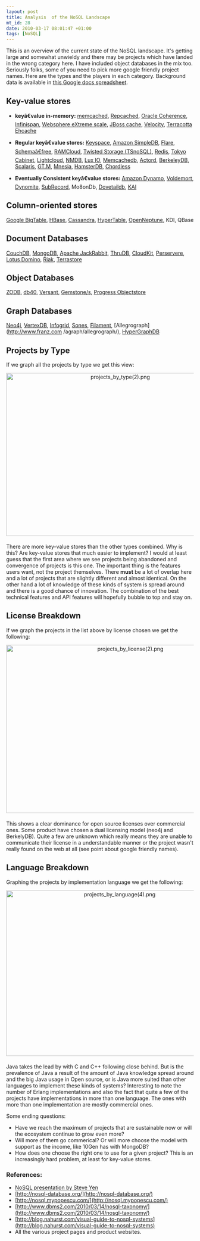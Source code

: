 ```yaml
--- 
layout: post
title: Analysis  of the NoSQL Landscape
mt_id: 28
date: 2010-03-17 08:01:47 +01:00
tags: [NoSQL]
---
```


This is an overview of the current state of the NoSQL landscape. It's getting large and somewhat unwieldy and there may be projects which have landed in the wrong category here. I have included object databases in the mix too. Seriously folks, some of you need to pick more google friendly project names. Here are the types and the players in each category. Background data is available in [this Google docs spreadsheet](https://spreadsheets.google.com/ccc?key=0AivRtF1K3Ma7dHFpWjllNVBnNlhyT0Y2WkpDMGdiU2c&hl=en).

## Key-value stores
* __keyâ€value in-memory:__ [memcached](http://memcached.org/), [Repcached](http://repcached.lab.klab.org/), [Oracle Coherence](http://www.oracle.com/technology/products/coherence/index.html), [Infinispan](http://www.jboss.org/infinispan), [Websphere eXtreme scale](http://www-01.ibm.com/software/webservers/appserv/extremescale/), [JBoss cache](http://www.jboss.org/jbosscache), [Velocity](http://blogs.msdn.com/velocity/default.aspx), [Terracotta Ehcache](http://www.terracotta.org/)

* __Regular keyâ€value stores:__ [Keyspace](http://scalien.com/keyspace/), [Amazon SimpleDB](http://aws.amazon.com/simpledb/), [Flare](http://labs.gree.jp/Top/OpenSource/Flare-en.html), [Schemaâ€free](http://code.google.com/p/schemafree/),  [RAMCloud](http://fiz.stanford.edu:8081/display/ramcloud/Home), [Twisted Storage (TSnoSQL)](http://twistedstorage.sourceforge.net/), [Redis](http://code.google.com/p/redis/), [Tokyo Cabinet](http://1978th.net/tokyocabinet/), [Lightcloud](http://opensource.plurk.com/LightCloud/), [NMDB](http://blitiri.com.ar/p/nmdb/), [Lux IO](http://luxio.sourceforge.net/), [Memcachedb](http://memcachedb.org/), [Actord](http://code.google.com/p/actord/), [BerkeleyDB](http://www.oracle.com/technology/products/berkeley-db/index.html), [Scalaris](http://code.google.com/p/scalaris/), [GT.M](http://fisglobal.com/Products/TechnologyPlatforms/GTM/index.htm), [Mnesia](http://www.erlang.org/doc/apps/mnesia/index.html), [HamsterDB](http://hamsterdb.com/), [Chordless](http://sourceforge.net/projects/chordless/)

* __Eventually Consistent keyâ€value stores:__ [Amazon Dynamo](http://en.wikipedia.org/wiki/Dynamo_%28storage_system%29), [Voldemort](http://project-voldemort.com/), [Dynomite](http://wiki.github.com/cliffmoon/dynomite/), [SubRecord](http://subrecord.org/), Mo8onDb, [Dovetaildb](http://millstonecw.com/dovetaildb/), [KAI](http://sourceforge.net/projects/kai/)

## Column-oriented stores
[Google BigTable](http://labs.google.com/papers/bigtable.html), [HBase](http://hadoop.apache.org/hbase/), [Cassandra](http://cassandra.apache.org/), [HyperTable](http://hypertable.org/), [OpenNeptune](http://code.google.com/p/openneptune/), KDI, QBase

## Document Databases
[CouchDB](http://couchdb.apache.org/), [MongoDB](http://www.mongodb.org/display/DOCS/Home), [Apache JackRabbit](http://jackrabbit.apache.org/), [ThruDB](http://code.google.com/p/thrudb/), [CloudKit](http://getcloudkit.com/), [Perservere](http://www.persvr.org/), [Lotus Domino](http://www-01.ibm.com/software/lotus/products/domino/), [Riak](http://riak.basho.com/), [Terrastore](http://code.google.com/p/terrastore/)

## Object Databases
[ZODB](http://zodb.org/), [db40](http://db4o.com/), [Versant](http://www.versant.com/), [Gemstone/s](http://www.gemstone.com/), [Progress Objectstore](http://web.progress.com/en/index.html)

## Graph Databases
[Neo4j](http://neo4j.org/), [VertexDB](http://www.dekorte.com/projects/opensource/vertexdb/), [Infogrid](http://infogrid.org/), [Sones](http://www.sones.com/home), [Filament](http://sourceforge.net/projects/filament/), [Allegrograph](http://www.franz.com
/agraph/allegrograph/), [HyperGraphDB](http://www.kobrix.com/hgdb.jsp)  

## Projects by Type

If we graph all the projects by type we get this view:

<img alt="projects_by_type(2).png" src="../../../images/projects_by_type%282%29.png" width="597" height="438" class="mt-image-center" style="text-align: center; display: block; margin: 0 auto 20px;" />

There are more key-value stores than the other types combined. Why is this? Are key-value stores that much easier to implement? I would at least guess that the first area where we see projects being abandoned and convergence of projects is this one. The important thing is the features users want, not the project themselves. There __must__ be a lot of overlap here and a lot of projects that are slightly different and almost identical. On the other hand a lot of knowledge of these kinds of system is spread around and there is a good chance of innovation. The combination of the best technical features and API features will hopefully bubble to top and stay on. 

## License Breakdown

If we graph the projects in the list above by license chosen we get the following:

<img alt="projects_by_license(2).png" src="../../../images/projects_by_license%282%29.png" width="651" height="452" class="mt-image-center" style="text-align: center; display: block; margin: 0 auto 20px;" />

This shows a clear dominance for open source licenses over commercial ones. Some product have chosen a dual licensing model (neo4j and BerkelyDB). Quite a few are unknown which really means they are unable to communicate their license in a understandable manner or the project wasn't really found on the web at all (see point about google friendly names). 

## Language Breakdown

Graphing the projects by implementation language we get the following:

<img alt="projects_by_language(4).png" src="../../../images/projects_by_language%284%29.png" width="594" height="445" class="mt-image-center" style="text-align: center; display: block; margin: 0 auto 20px;" />

Java takes the lead by with C and C++ following close behind. But is the prevalence of Java a result of the amount of Java knowledge spread around and the big Java usage in Open source, or is Java more suited than other languages to implement these kinds of systems? Interesting to note the number of Erlang implementations and also the fact that quite a few of the projects have implementations in more than one language. The ones with more than one implementation are mostly commercial ones. 

Some ending questions:  
* Have we reach the maximum of projects that are sustainable now or will the ecosystem continue to grow even more? 
* Will more of them go commerical? Or will more choose the model with support as the income, like 10Gen has with MongoDB?
* How does one choose the right one to use for a given project? This is an increasingly hard problem, at least for key-value stores.

### References:

* [NoSQL presentation by Steve Yen](http://dl.getdropbox.com/u/2075876/nosql-steve-yen.pdf)
* [http://nosql-database.org/](http://nosql-database.org/)
* [http://nosql.mypopescu.com/](http://nosql.mypopescu.com/)
* [http://www.dbms2.com/2010/03/14/nosql-taxonomy/](http://www.dbms2.com/2010/03/14/nosql-taxonomy/)
* [http://blog.nahurst.com/visual-guide-to-nosql-systems](http://blog.nahurst.com/visual-guide-to-nosql-systems)
* All the various project pages and product websites. 
